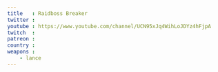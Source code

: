 ```yaml
---
title   : Raidboss Breaker
twitter :
youtube : https://www.youtube.com/channel/UCN95xJq4WihLoJDYz4hFjpA
twitch  :
patreon :
country :
weapons :
    - lance
---
```


